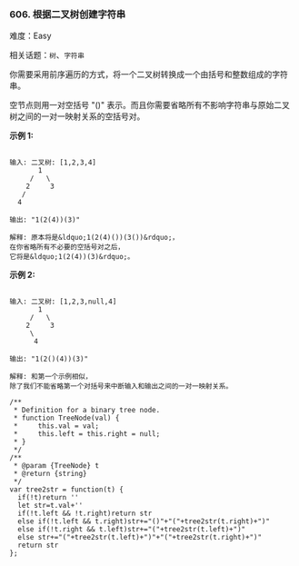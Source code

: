 ### 606. 根据二叉树创建字符串

难度：Easy

相关话题：`树`、`字符串`

你需要采用前序遍历的方式，将一个二叉树转换成一个由括号和整数组成的字符串。



空节点则用一对空括号 "()" 表示。而且你需要省略所有不影响字符串与原始二叉树之间的一对一映射关系的空括号对。



**示例 1:** 



```

输入: 二叉树: [1,2,3,4]
       1
     /   \
    2     3
   /    
  4     

输出: "1(2(4))(3)"

解释: 原本将是&ldquo;1(2(4)())(3())&rdquo;，
在你省略所有不必要的空括号对之后，
它将是&ldquo;1(2(4))(3)&rdquo;。
```


**示例 2:** 



```

输入: 二叉树: [1,2,3,null,4]
       1
     /   \
    2     3
     \  
      4 

输出: "1(2()(4))(3)"

解释: 和第一个示例相似，
除了我们不能省略第一个对括号来中断输入和输出之间的一对一映射关系。
```

```
/**
 * Definition for a binary tree node.
 * function TreeNode(val) {
 *     this.val = val;
 *     this.left = this.right = null;
 * }
 */
/**
 * @param {TreeNode} t
 * @return {string}
 */
var tree2str = function(t) {
  if(!t)return ''
  let str=t.val+''
  if(!t.left && !t.right)return str
  else if(!t.left && t.right)str+="()"+"("+tree2str(t.right)+")"
  else if(!t.right && t.left)str+="("+tree2str(t.left)+")"
  else str+="("+tree2str(t.left)+")"+"("+tree2str(t.right)+")"
  return str
};
```


